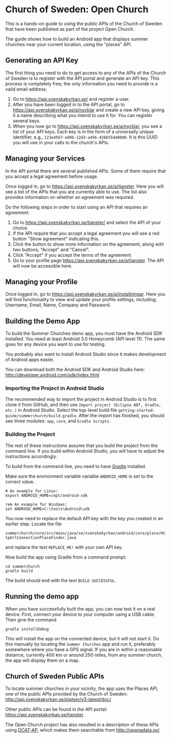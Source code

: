 # Church of Sweden: Open Church

This is a hands-on guide to using the public APIs of the Church of Sweden that have been published as part of the project Open Church.

The guide shows how to build an Android app that displays summer churches near your current location, using the "places" API.

## Generating an API Key
 
The first thing you need to do to get access to any of the APIs of the Church of Sweden is to register with the API portal and generate an API key. This process is completely free; the only information you need to provide is a valid email address.

1. Go to <https://api.svenskakyrkan.se/> and register a user.
2. After you have been logged in to the API portal, go to <https://api.svenskakyrkan.se/a/nycklar> and create a new API key, giving it a name describing what you intend to use it for. You can register several keys.
3. When you now go to <https://api.svenskakyrkan.se/a/nycklar>, you see a list of your API keys. Each key is in the form of a universally unique identifier, e.g., `123e4567-e89b-12d3-a456-426655440000`. It is this UUID you will use in your calls to the church's APIs.

## Managing your Services

In the API portal there are several published APIs. Some of them require that you accept a legal agreement before usage. 

Once logged in, go to <https://api.svenskakyrkan.se/a/tjanster>. Here you will see a list of the APIs that you are currently able to use. The list also provides information on whether an agreement was required.

Do the following steps in order to start using an API that requires an agreement:

1. Go to <https://api.svenskakyrkan.se/tjanster/> and select the API of your choice.
2. If the API require that you accept a legal agreement you will see a red button "Show agreement" indicating this.
3. Click the button to show more information on the agreement, along with two buttons; "Accept" and "Cancel".
4. Click "Accept" if you accept the terms of the agreement.
5. Go to your profile page <https://api.svenskakyrkan.se/a/tjanster>. The API will now be accessible here.

## Managing your Profile

Once logged in, go to <https://api.svenskakyrkan.se/a/installningar>. Here you will find functionality to view and update your profile settings, including; Username, Email, Name, Company and Password.

## Building the Demo App

To build the Summer Churches demo app, you must have the Android SDK installed. You need at least Android 3.0 Honeycomb (API level 11). The same goes for any device you want to use for testing.

You probably also want to install Android Studio since it makes development of Android apps easier.

You can download both the Android SDK and Android Studio here:
<http://developer.android.com/sdk/index.html>

### Importing the Project in Android Studio ###

The recommended way to import the project in Android Studio is to first clone it from GitHub, and then use `Import project (Eclipse ADT, Gradle, etc.)` in Android Studio. Select the top-level build file `getting-started-guide/summerchurch/build.gradle`. After the import has finished, you should see three modules: `app`, `core`, and `Gradle Scripts`.

### Building the Project ###

The rest of these instructions assume that you build the project from the command line. If you build within Android Studio, you will have to adjust the instructions accordingly.

To build from the command line, you need to have [Gradle](https://gradle.org/downloads) installed.

Make sure the environment variable variable `ANDROID_HOME` is set to the correct value.

    # An example for Linux:
    export ANDROID_HOME=/opt/android-sdk

    rem An example for Windows:
    set ANDROID_HOME=C:\tools\Android\sdk

You now need to replace the default API key with the key you created in an earlier step. Locate the file 

`summerchurch/core/src/main/java/se/svenskakyrkan/android/core/place/HttpUrlConnectionPlaceFinder.java`

and replace the text `REPLACE_ME!` with your own API key.

Now build the app using Gradle from a command prompt:

    cd summerchurch
    gradle build

The build should end with the text `BUILD SUCCESSFUL`.

## Running the demo app

When you have successfully built the app, you can now test it on a real device. First, connect your device to your computer using a USB cable. Then give the command

    gradle installDebug

This will install the app on the connected device, but it will not start it. Do this manually by locating the `Summer Churches` app and run it, preferably somewhere where you have a GPS signal. If you are in within a reasonable distance, currently 400 km or around 250 miles, from any summer church, the app will display them on a map.

## Church of Sweden Public APIs

To locate summer churches in your vicinity, the app uses the Places API, one of the public APIs provided by the Church of Sweden:
<http://api.svenskakyrkan.se/platser/v3-latest/doc/>

Other public APIs can be found in the API portal:
<https://api.svenskakyrkan.se/tjanster>

The Open Church project has also resulted in a description of these APIs using [DCAT-AP](https://joinup.ec.europa.eu/asset/dcat_application_profile/description), which makes them searchable from <http://oppnadata.se/>.
